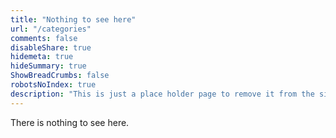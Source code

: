 ```yaml
---
title: "Nothing to see here"
url: "/categories"
comments: false
disableShare: true
hidemeta: true
hideSummary: true
ShowBreadCrumbs: false
robotsNoIndex: true
description: "This is just a place holder page to remove it from the sitemap"
---
```


There is nothing to see here.